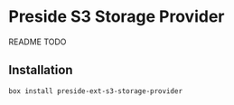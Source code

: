 # Preside S3 Storage Provider

README TODO

## Installation

```box install preside-ext-s3-storage-provider```